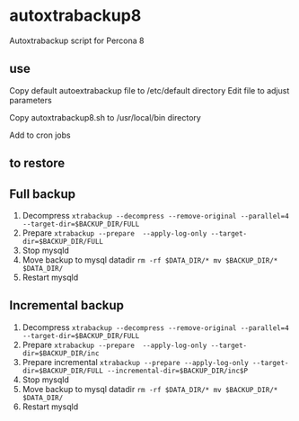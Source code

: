 # autoxtrabackup8
Autoxtrabackup script for Percona 8

## use
Copy default autoextrabackup file to /etc/default directory
Edit file to adjust parameters

Copy autoxtrabackup8.sh to /usr/local/bin directory

Add to cron jobs

## to restore

## Full backup

1. Decompress
`xtrabackup --decompress --remove-original --parallel=4 --target-dir=$BACKUP_DIR/FULL`
2. Prepare
`xtrabackup --prepare  --apply-log-only --target-dir=$BACKUP_DIR/FULL`
3. Stop mysqld
4. Move backup to mysql datadir
`rm -rf $DATA_DIR/*
mv $BACKUP_DIR/* $DATA_DIR/`
5. Restart mysqld

## Incremental backup
1. Decompress
`xtrabackup --decompress --remove-original --parallel=4 --target-dir=$BACKUP_DIR/FULL`
2. Prepare
`xtrabackup --prepare  --apply-log-only --target-dir=$BACKUP_DIR/inc`
3. Prepare incremental
`xtrabackup --prepare --apply-log-only --target-dir=$BACKUP_DIR/FULL --incremental-dir=$BACKUP_DIR/inc$P `
4. Stop mysqld
5. Move backup to mysql datadir
`rm -rf $DATA_DIR/*
mv $BACKUP_DIR/* $DATA_DIR/`
6. Restart mysqld
